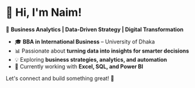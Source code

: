 # 👋 Hi, I'm Naim!  

🚀 **Business Analytics | Data-Driven Strategy | Digital Transformation**  

- 🎓 **BBA in International Business** – University of Dhaka  
- 📊 Passionate about **turning data into insights for smarter decisions**  
- 💡 Exploring **business strategies, analytics, and automation**  
- 🔧 Currently working with **Excel, SQL, and Power BI**  

Let's connect and build something great! 🚀 
